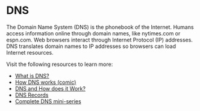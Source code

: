 # DNS

The Domain Name System (DNS) is the phonebook of the Internet. Humans access information online through domain names, like nytimes.com or espn.com. Web browsers interact through Internet Protocol (IP) addresses. DNS translates domain names to IP addresses so browsers can load Internet resources.

Visit the following resources to learn more:

- [What is DNS?](https://www.cloudflare.com/en-gb/learning/dns/what-is-dns/)
- [How DNS works (comic)](https://howdns.works/)
- [DNS and How does it Work?](https://www.youtube.com/watch?v=Wj0od2ag5sk)
- [DNS Records](https://www.youtube.com/watch?v=7lxgpKh_fRY)
- [Complete DNS mini-series](https://www.youtube.com/watch?v=zEmUuNFBgN8&list=PLTk5ZYSbd9MhMmOiPhfRJNW7bhxHo4q-K)
